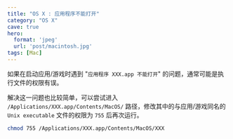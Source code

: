 ```yaml
---
title: "OS X : 应用程序不能打开"
category: "OS X"
cave: true
hero:
  format: 'jpeg'
  url: 'post/macintosh.jpg'
tags: [Mac]
---
```

如果在启动应用/游戏时遇到 "`应用程序 XXX.app 不能打开`" 的问题，通常可能是执行文件的权限有误。



解决这一问题也比较简单，可以尝试进入 `/Applications/XXX.app/Contents/MacOS/` 路径，修改其中的与应用/游戏同名的 `Unix executable` 文件的权限为 `755` 后再次运行。

```sh
chmod 755 /Applications/XXX.app/Contents/MacOS/XXX
```
